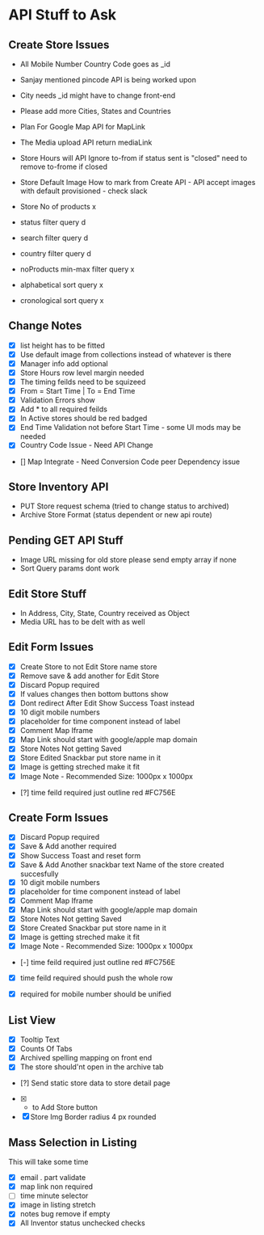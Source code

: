# API Stuff to Ask

## Create Store Issues

- All Mobile Number Country Code goes as \_id
- Sanjay mentioned pincode API is being worked upon
- City needs \_id might have to change front-end
- Please add more Cities, States and Countries
- Plan For Google Map API for MapLink
- The Media upload API return mediaLink
- Store Hours will API Ignore to-from if status sent is "closed" need to remove to-frome if closed

- Store Default Image How to mark from Create API - API accept images with default provisioned - check slack
- Store No of products x

- status filter query d
- search filter query d
- country filter query d
- noProducts min-max filter query x

- alphabetical sort query x
- cronological sort query x

## Change Notes

- [x] list height has to be fitted
- [x] Use default image from collections instead of whatever is there
- [x] Manager info add optional
- [x] Store Hours row level margin needed
- [x] The timing feilds need to be squizeed
- [x] From = Start Time | To = End Time
- [x] Validation Errors show
- [x] Add \* to all required feilds
- [x] In Active stores should be red badged
- [x] End Time Validation not before Start Time - some UI mods may be needed
- [x] Country Code Issue - Need API Change
- [] Map Integrate - Need Conversion Code peer Dependency issue

## Store Inventory API

- PUT Store request schema (tried to change status to archived)
- Archive Store Format (status dependent or new api route)

## Pending GET API Stuff

- Image URL missing for old store please send empty array if none
- Sort Query params dont work

## Edit Store Stuff

- In Address, City, State, Country received as Object
- Media URL has to be delt with as well

## Edit Form Issues

- [x] Create Store to not Edit Store name store
- [x] Remove save & add another for Edit Store
- [x] Discard Popup required
- [x] If values changes then bottom buttons show
- [x] Dont redirect After Edit Show Success Toast instead
- [x] 10 digit mobile numbers
- [x] placeholder for time component instead of label
- [x] Comment Map Iframe
- [x] Map Link should start with google/apple map domain
- [x] Store Notes Not getting Saved
- [x] Store Edited Snackbar put store name in it
- [x] Image is getting streched make it fit
- [x] Image Note - Recommended Size: 1000px x 1000px
- [?] time feild required just outline red #FC756E

## Create Form Issues

- [x] Discard Popup required
- [x] Save & Add another required
- [x] Show Success Toast and reset form
- [x] Save & Add Another snackbar text Name of the store created succesfully
- [x] 10 digit mobile numbers
- [x] placeholder for time component instead of label
- [x] Comment Map Iframe
- [x] Map Link should start with google/apple map domain
- [x] Store Notes Not getting Saved
- [x] Store Created Snackbar put store name in it
- [x] Image is getting streched make it fit
- [x] Image Note - Recommended Size: 1000px x 1000px
- [-] time feild required just outline red #FC756E
- [x] time feild required should push the whole row
- [x] required for mobile number should be unified


## List View

- [x] Tooltip Text
- [x] Counts Of Tabs
- [x] Archived spelling mapping on front end
- [x] The store should'nt open in the archive tab
- [?] Send static store data to store detail page
- [x] + to Add Store button
- [x] Store Img Border radius 4 px rounded

## Mass Selection in Listing

This will take some time


- [x] email . part validate
- [x] map link non required
- [ ] time minute selector
- [x] image in listing stretch
- [x] notes bug remove if empty
- [x] All Inventor status unchecked checks